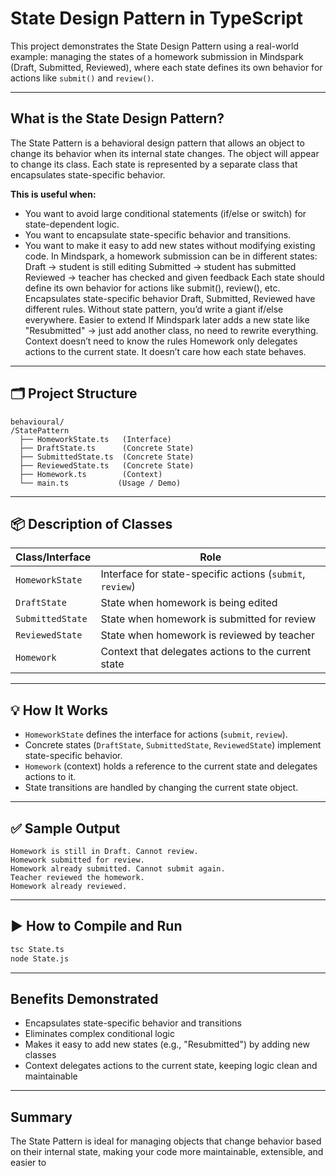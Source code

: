 # State Design Pattern in TypeScript

This project demonstrates the State Design Pattern using a real-world example: managing the states of a homework submission in Mindspark (Draft, Submitted, Reviewed), where each state defines its own behavior for actions like `submit()` and `review()`.

---

## What is the State Design Pattern?

The State Pattern is a behavioral design pattern that allows an object to change its behavior when its internal state changes. The object will appear to change its class. Each state is represented by a separate class that encapsulates state-specific behavior.

**This is useful when:**
- You want to avoid large conditional statements (if/else or switch) for state-dependent logic.
- You want to encapsulate state-specific behavior and transitions.
- You want to make it easy to add new states without modifying existing code.
In Mindspark, a homework submission can be in different states:
Draft → student is still editing
Submitted → student has submitted
Reviewed → teacher has checked and given feedback
Each state should define its own behavior for actions like submit(), review(), etc.
Encapsulates state-specific behavior
Draft, Submitted, Reviewed have different rules.
Without state pattern, you’d write a giant if/else everywhere.
Easier to extend
If Mindspark later adds a new state like "Resubmitted" → just add another class, no need to rewrite everything.
Context doesn’t need to know the rules
Homework only delegates actions to the current state.
It doesn’t care how each state behaves.

---

## 🗂️ Project Structure

```
behavioural/
/StatePattern
  ├── HomeworkState.ts   (Interface)
  ├── DraftState.ts      (Concrete State)
  ├── SubmittedState.ts  (Concrete State)
  ├── ReviewedState.ts   (Concrete State)
  ├── Homework.ts        (Context)
  └── main.ts           (Usage / Demo)

```

---

## 📦 Description of Classes

| Class/Interface      | Role                                                      |
|----------------------|-----------------------------------------------------------|
| `HomeworkState`      | Interface for state-specific actions (`submit`, `review`) |
| `DraftState`         | State when homework is being edited                       |
| `SubmittedState`     | State when homework is submitted for review               |
| `ReviewedState`      | State when homework is reviewed by teacher                |
| `Homework`           | Context that delegates actions to the current state       |

---

## 💡 How It Works

- `HomeworkState` defines the interface for actions (`submit`, `review`).
- Concrete states (`DraftState`, `SubmittedState`, `ReviewedState`) implement state-specific behavior.
- `Homework` (context) holds a reference to the current state and delegates actions to it.
- State transitions are handled by changing the current state object.

---

## ✅ Sample Output

```
Homework is still in Draft. Cannot review.
Homework submitted for review.
Homework already submitted. Cannot submit again.
Teacher reviewed the homework.
Homework already reviewed.
```

---

## ▶️ How to Compile and Run

```sh
tsc State.ts
node State.js
```

---

## Benefits Demonstrated

- Encapsulates state-specific behavior and transitions
- Eliminates complex conditional logic
- Makes it easy to add new states (e.g., "Resubmitted") by adding new classes
- Context delegates actions to the current state, keeping logic clean and maintainable

---

## Summary

The State Pattern is ideal for managing objects that change behavior based on their internal state, making your code more maintainable, extensible, and easier to

